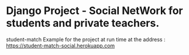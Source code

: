 # Django Project - Social NetWork for students and private teachers.
 student-match
 Example for the project at run time at the address : https://student-match-social.herokuapp.com
